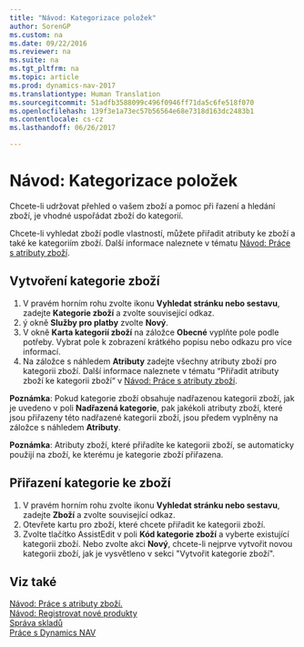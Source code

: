 ```yaml
---
title: "Návod: Kategorizace položek"
author: SorenGP
ms.custom: na
ms.date: 09/22/2016
ms.reviewer: na
ms.suite: na
ms.tgt_pltfrm: na
ms.topic: article
ms.prod: dynamics-nav-2017
ms.translationtype: Human Translation
ms.sourcegitcommit: 51adfb3588099c496f0946ff71da5c6fe518f070
ms.openlocfilehash: 139f3e1a73ec57b56564e68e7318d163dc2483b1
ms.contentlocale: cs-cz
ms.lasthandoff: 06/26/2017

---
```


# <a name="how-to-categorize-items"></a>Návod: Kategorizace položek
Chcete-li udržovat přehled o vašem zboží a pomoc při řazení a hledání zboží, je vhodné uspořádat zboží do kategorií.

Chcete-li vyhledat zboží podle vlastností, můžete přiřadit atributy ke zboží a také ke kategoriím zboží. Další informace naleznete v tématu [Návod: Práce s atributy zboží](inventory-how-work-item-attributes.md).

## <a name="to-create-an-item-category"></a>Vytvoření kategorie zboží
1. V pravém horním rohu zvolte ikonu **Vyhledat stránku nebo sestavu**, zadejte **Kategorie zboží** a zvolte související odkaz.
2. ý okně **Služby pro platby** zvolte **Nový**.
3. V okně **Karta kategorií zboží** na záložce  **Obecné** vyplňte pole podle potřeby. Vybrat pole k zobrazení krátkého popisu nebo odkazu pro více informací.
4. Na záložce s náhledem **Atributy** zadejte všechny atributy zboží pro kategorii zboží. Další informace naleznete v tématu “Přiřadit atributy zboží ke kategorii zboží“ v [Návod: Práce s atributy zboží](inventory-how-work-item-attributes.md).

**Poznámka**: Pokud kategorie zboží obsahuje nadřazenou kategorii zboží, jak je uvedeno v poli **Nadřazená kategorie**, pak jakékoli atributy zboží, které jsou přiřazeny této nadřazené kategorii zboží, jsou předem vyplněny na záložce s náhledem **Atributy**.

**Poznámka**: Atributy zboží, které přiřadíte ke kategorii zboží, se automaticky použijí na zboží, ke kterému je kategorie zboží přiřazena.

## <a name="to-assign-an-item-category-to-an-item"></a>Přiřazení kategorie ke zboží
1. V pravém horním rohu zvolte ikonu **Vyhledat stránku nebo sestavu**, zadejte **Zboží** a zvolte související odkaz.
2. Otevřete kartu pro zboží, které chcete přiřadit ke kategorii zboží.
3. Zvolte tlačítko AssistEdit v poli **Kód kategorie zboží** a vyberte existující kategorii zboží. Nebo zvolte akci **Nový**, chcete-li nejprve vytvořit novou kategorii zboží, jak je vysvětleno v sekci "Vytvořit kategorie zboží".

## <a name="see-also"></a>Viz také  
[Návod: Práce s atributy zboží.](inventory-how-work-item-attributes.md)  
[Návod: Registrovat nové produkty](inventory-how-register-new-products.md)  
[Správa skladů](inventory-manage-inventory.md)  
[Práce s Dynamics NAV](ui-work-product.md)


